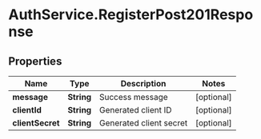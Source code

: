 # AuthService.RegisterPost201Response

## Properties

Name | Type | Description | Notes
------------ | ------------- | ------------- | -------------
**message** | **String** | Success message | [optional] 
**clientId** | **String** | Generated client ID | [optional] 
**clientSecret** | **String** | Generated client secret | [optional] 


